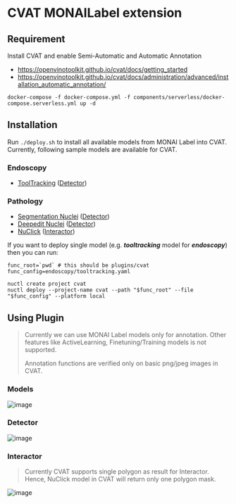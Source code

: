 # CVAT MONAILabel extension

## Requirement

Install CVAT and enable Semi-Automatic and Automatic Annotation

- https://openvinotoolkit.github.io/cvat/docs/getting_started
- https://openvinotoolkit.github.io/cvat/docs/administration/advanced/installation_automatic_annotation/

```
docker-compose -f docker-compose.yml -f components/serverless/docker-compose.serverless.yml up -d
```

## Installation

Run `./deploy.sh` to install all available models from MONAI Label into CVAT.
Currently, following sample models are available for CVAT.

### Endoscopy
- [ToolTracking](https://github.com/Project-MONAI/MONAILabel/tree/main/sample-apps/endoscopy) ([Detector](https://openvinotoolkit.github.io/cvat/docs/manual/advanced/ai-tools/#detectors))

### Pathology
- [Segmentation Nuclei](https://github.com/Project-MONAI/MONAILabel/tree/main/sample-apps/pathology#pathology-use-case) ([Detector](https://openvinotoolkit.github.io/cvat/docs/manual/advanced/ai-tools/#detectors))
- [Deepedit Nuclei](https://github.com/Project-MONAI/MONAILabel/tree/main/sample-apps/pathology#pathology-use-case) ([Detector](https://openvinotoolkit.github.io/cvat/docs/manual/advanced/ai-tools/#detectors))
- [NuClick](https://github.com/Project-MONAI/MONAILabel/tree/main/sample-apps/pathology#pathology-use-case) ([Interactor](https://openvinotoolkit.github.io/cvat/docs/manual/advanced/ai-tools/#interactors))


If you want to deploy single model (e.g. **_tooltracking_** model for **_endoscopy_**) then you can run:
```
func_root=`pwd` # this should be plugins/cvat
func_config=endoscopy/tooltracking.yaml

nuctl create project cvat
nuctl deploy --project-name cvat --path "$func_root" --file "$func_config" --platform local
```

## Using Plugin

> Currently we can use MONAI Label models only for annotation. Other features like ActiveLearning, Finetuning/Training
> models is not supported.
>
> Annotation functions are verified only on basic png/jpeg images in CVAT.

### Models

![image](../../docs/images/cvat_models.jpeg)

### Detector

![image](../../docs/images/cvat_detector.jpeg)

### Interactor

> Currently CVAT supports single polygon as result for Interactor. Hence, NuClick model in CVAT will return only one
> polygon mask.

![image](../../docs/images/cvat_interactor.jpeg)

